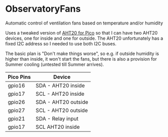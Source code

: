# ObservatoryFans
Automatic control of ventilation fans based on temperature and/or humidity

Uses a tweaked version of [AHT20 for Pico](https://github.com/Lihp8270/AHT20-For-Pico) so that 
I can have two AHT20 devices, one for inside and one for outside.  The AHT20 unfortunately has a fixed I2C address so I needed to use both I2C buses.

The basic plan is "Don't make things worse", so e.g. if outside humidity is higher than inside, it won't start the fans, but there is also a provision for
Summer cooling (untested till Summer arrives).

| Pico Pins | Device |
|-----------|--------|
|gpio16     |SDA - AHT20 inside|
|gpio17     |SCL - AHT20 inside|
|gpio26     |SDA - AHT20 outside|
|gpio27     |SCL - AHT20 outside|
|gpio21     |SDA - Relay input|
|gpio17     |SCL   AHT20 inside|
